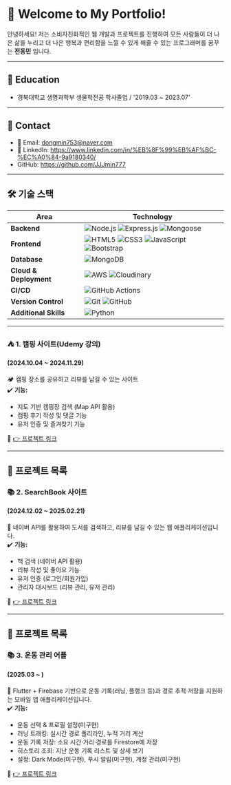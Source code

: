 # 🚀 Welcome to My Portfolio!

안녕하세요! 저는 소비자친화적인 웹 개발과 프로젝트를 진행하여 모든 사람들이 더 나은 삶을 누리고 더 나은 행복과 편리함을 느낄 수 있게 해줄 수 있는 프로그래머를 꿈꾸는 **전동민** 입니다.

---

## 📙 **Education**
- 경북대학교 생명과학부 생물학전공 학사졸업 / '2019.03 ~ 2023.07'

---

## 📌 Contact
- 📧 Email: dongmin753@naver.com
- 💼 LinkedIn: https://www.linkedin.com/in/%EB%8F%99%EB%AF%BC-%EC%A0%84-9a9180340/
- GitHub: https://github.com/JJJmin777

---

## 🛠 **기술 스택**
| Area            | Technology |
|----------------|----------------------------------------------------------------------------------------------------------------------------------|
| **Backend**    | ![Node.js](https://img.shields.io/badge/Node.js-339933?style=flat&logo=node.js&logoColor=white) ![Express.js](https://img.shields.io/badge/Express.js-000000?style=flat&logo=express&logoColor=white) ![Mongoose](https://img.shields.io/badge/Mongoose-880000?style=flat&logo=mongoose&logoColor=white)|
| **Frontend**   | ![HTML5](https://img.shields.io/badge/HTML5-E34F26?style=flat&logo=html5&logoColor=white) ![CSS3](https://img.shields.io/badge/CSS3-1572B6?style=flat&logo=css3&logoColor=white) ![JavaScript](https://img.shields.io/badge/JavaScript-F7DF1E?style=flat&logo=javascript&logoColor=black) ![Bootstrap](https://img.shields.io/badge/Bootstrap-7952B3?style=flat&logo=bootstrap&logoColor=white) |
| **Database**   | ![MongoDB](https://img.shields.io/badge/MongoDB-47A248?style=flat&logo=mongodb&logoColor=white) |
| **Cloud & Deployment** | ![AWS](https://img.shields.io/badge/AWS_EC2-232F3E?style=flat&logo=amazon-aws&logoColor=white) ![Cloudinary](https://img.shields.io/badge/Cloudinary-3448C5?style=flat&logo=cloudinary&logoColor=white) |
| **CI/CD** | ![GitHub Actions](https://img.shields.io/badge/GitHub_Actions-2088FF?style=flat&logo=github-actions&logoColor=white) |
| **Version Control** | ![Git](https://img.shields.io/badge/Git-F05032?style=flat&logo=git&logoColor=white) ![GitHub](https://img.shields.io/badge/GitHub-181717?style=flat&logo=github&logoColor=white) |
| **Additional Skills** | ![Python](https://img.shields.io/badge/Python-3776AB?style=flat&logo=python&logoColor=white)|


---

### ⛺ **1. 캠핑 사이트(Udemy 강의)**
#### (2024.10.04 ~ 2024.11.29)
🏕 캠핑 장소를 공유하고 리뷰를 남길 수 있는 사이트  
✔️ **기능:**  
- 지도 기반 캠핑장 검색 (Map API 활용)
- 캠핑 후기 작성 및 댓글 기능
- 유저 인증 및 즐겨찾기 기능

🔗 [👉 프로젝트 링크](https://github.com/JJJmin777/Campgrounds) 

---

## 📌 **프로젝트 목록**
### 📚 **2. SearchBook 사이트** 
#### (2024.12.02 ~ 2025.02.21)
📖 네이버 API를 활용하여 도서를 검색하고, 리뷰를 남길 수 있는 웹 애플리케이션입니다.  
✔️ **기능:**  
- 책 검색 (네이버 API 활용)
- 리뷰 작성 및 좋아요 기능
- 유저 인증 (로그인/회원가입)
- 관리자 대시보드 (리뷰 관리, 유저 관리)

🔗 [👉 프로젝트 링크](https://github.com/JJJmin777/SeachBook-site)

---

## 📌 **프로젝트 목록**
### 📚 **3. 운동 관리 어플** 
#### (2025.03 ~ )
📖 Flutter + Firebase 기반으로 운동 기록(러닝, 플랭크 등)과 경로 추적·저장을 지원하는 모바일 앱 애플리케이션입니다.  
✔️ **기능:**  
- 운동 선택 & 프로필 설정(미구현)
- 러닝 트래킹: 실시간 경로 폴리라인, 누적 거리 계산
- 운동 기록 저장: 소요 시간·거리·경로를 Firestore에 저장
- 히스토리 조회: 지난 운동 기록 리스트 및 상세 보기
- 설정: Dark Mode(미구현), 푸시 알림(미구현), 계정 관리(미구현)

🔗 [👉 프로젝트 링크](https://github.com/JJJmin777/Workout_app)

